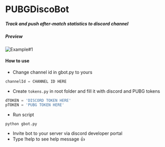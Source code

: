 # PUBGDiscoBot
##### Track and push after-match statistics to discord channel

##### Preview

![Example#1](https://raw.githubusercontent.com/glmn/PUBGDiscoBot/master/img/examples/1.png)


#### How to use

* Change channel id in gbot.py to yours

```python
channelId = CHANNEL ID HERE
```

* Create `tokens.py` in root folder and fill it with discord and PUBG tokens
```python
dTOKEN = 'DISCORD TOKEN HERE'
pTOKEN = 'PUBG TOKEN HERE'
```

* Run script 
```
python gbot.py
```

* Invite bot to your server via discord developer portal
* Type !help to see help message :+1: